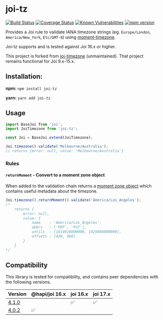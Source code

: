 # joi-tz

[![Build Status](https://travis-ci.org/tjdavey/joi-tz.svg?branch=master)](https://travis-ci.org/tjdavey/joi-tz)
[![Coverage Status](https://coveralls.io/repos/github/tjdavey/joi-tz/badge.svg)](https://coveralls.io/github/tjdavey/joi-tz)
[![Known Vulnerabilities](https://snyk.io/test/github/tjdavey/joi-tz/badge.svg?targetFile=package.json)](https://snyk.io/test/github/tjdavey/joi-tz?targetFile=package.json)
[![npm version](https://badge.fury.io/js/joi-tz.svg)](https://badge.fury.io/js/joi-tz)

Provides a Joi rule to validate IANA timezone strings (eg. `Europe/London`, `America/New_York`, `Etc/GMT-8`) using [moment-timezone](https://momentjs.com/timezone/). 

Joi-tz supports and is tested against Joi 16.x or higher.

This project is forked from [joi-timezone](https://www.npmjs.com/package/joi-timezone) (unmaintained). That project remains functional for Joi 9.x-15.x.

## Installation:

**npm:** `npm install joi-tz`

**yarn:** `yarn add joi-tz`

## Usage

```js
import BaseJoi from 'joi';
import JoiTimezone from 'joi-tz';

const Joi = BaseJoi.extend(JoiTimezone);

Joi.timezone().validate('Melbourne/Australia');
// returns {error: null, value: 'Melbourne/Australia'}
```

### Rules

#### `returnMoment` - Convert to a moment zone object

When added to the validation chain returns a [moment zone object](https://momentjs.com/timezone/docs/#/zone-object/) which contains useful metadata about the timezone. 

```js
Joi.timezone().returnMoment().validate('America/Los_Angeles');
/*
    returns {
        error: null,
        value: {
            name    : 'America/Los_Angeles',
            abbrs   : ['PDT', 'PST'],
            untils  : [1414918800000, 1425808800000],
            offsets : [420, 480]
        }
    }
*/
```

## Compatibility

This library is tested for compatibility, and contains peer dependencies with the following versions. 


| Version                                                       | @hapi/joi 16.x | joi 16.x | joi 17.x |
|---------------------------------------------------------------|----------------|----------|----------|
| [4.1.0](https://github.com/tjdavey/joi-tz/releases/tag/v4.1.0) |                | ✅        | ✅        |
| [4.0.2](https://github.com/tjdavey/joi-tz/releases/tag/v4.0.2) | ✅              |          |          |
